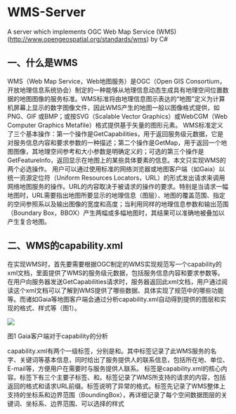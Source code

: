 # WMS-Server
A server which implements OGC Web Map Service (WMS) (http://www.opengeospatial.org/standards/wms) by C#


## 一、什么是WMS
WMS（Web Map Service，Web地图服务）是OGC（Open GIS Consortium，开放地理信息系统协会）制定的一种能够从地理信息动态生成具有地理空间位置数据的地图图像的服务标准。WMS标准将由地理信息图示表达的“地图”定义为计算机屏幕上显示的数字图像文件，因此WMS产生的地图一般以图像格式提供，如PNG、GIF 或BMP；或按SVG（Scalable Vector Graphics）或WebCGM（Web Computer Graphics Metafile）格式提供基于矢量的图形元素。
WMS标准定义了三个基本操作：第一个操作是GetCapabilities，用于返回服务级元数据，它是对服务信息内容和要求参数的一种描述；第二个操作是GetMap，用于返回一个地图图像，其地理空间参考和大小参数是明确定义的；可选的第三个操作是GetFeatureInfo，返回显示在地图上的某些具体要素的信息。本文只实现WMS的两个必选操作。
用户可以通过使用标准的网络浏览器或地图客户端（如Gaia）以统一资源定位符（Uniform Resources Locators，URL）的形式发出请求来调用网络地图服务的操作。URL的内容取决于被请求的操作的要求。特别是当请求一幅地图时，URL需要指出地图所要显示的地理信息（图层）、地图的覆盖范围、指定的空间参照系以及输出图像的宽度和高度；当利用同样的地理信息参数和输出范围（Boundary Box，BBOX）产生两幅或多幅地图时，其结果可以准确地被叠加以产生复合地图。

## 二、WMS的capability.xml
在实现WMS时，首先要需要根据OGC制定的WMS实现规范写一个capability的xml文档，里面提供了WMS的服务级元数据，包括服务信息内容和要求参数等。在用户向服务器发送GetCapabilities请求时，服务器返回此xml文档，用户通过阅读这个xml文档可以了解到WMS提供了哪些数据、具体实现了规范中的哪些功能等。而诸如Gaia等地图客户端会通过分析capability.xml自动得到提供的图层和实现的格式、样式等（图1）。

![](https://raw.githubusercontent.com/zhengyuan-liu/WMS-Server/master/demo/1.png)

图1 Gaia客户端对于capability的分析

capability.xml有两个一级标签，分别是<Service>和<Capability>。其中<Service>标签记录了此WMS服务的名字、关键词等基本信息，同时给出了服务提供人的联系信息，包括所在地、单位、E-mail等，方便用户在需要时与服务提供人联系。
<Capability>标签是capability.xml的核心内容。标签下有三个主要子标签<Request>、<Exception>和<Layer>。<Request>标签记录了WMS所支持的请求的内容，包括返回的格式和请求URL前缀。<Exception>标签说明了异常的格式。<Layer>标签先记录了WMS整体上支持的坐标系和边界范围（BoundingBox），再详细记录了每个空间数据图层的关键词、坐标系、边界范围、可以选择的样式<style>等。

## 三、Shapefile的读取与成图
WMS对于GetMap请求的响应是根据用户所请求的空间数据图层和地理范围，从空间数据动态生成具有指定地理范围的地图图像。因此如何将空间数据（本文实现的WMS的空间数据格式为Shapefile）渲染成地图图像，即实现Shapefile文件的读取与成图是实现GetMap的关键。
本文通过实现一个与Shapefile文件相对应的Shapefile类和与Shapefile文件中记录的几何对象相对应的FeatureClass类，实现Shapefile的读取与成图。为了方便统一处理，FeatureClass类包括了点要素类PointFeature、线要素类PolylineFeature和面要素类PolygonFeature的集合（List）。此部分（shp读取命名空间）的类图如下：

![](https://raw.githubusercontent.com/zhengyuan-liu/WMS-Server/master/demo/2.png)

图2 shp读取命名空间类图

### 1. Shapefile的格式与读取
Shapefile是 ESRI 提供的一种矢量数据格式，它没有拓扑信息。一个Shapefile由一组文件组成，其中必要的基本文件包括坐标文件（.shp）、索引文件（.shx）和属性文件（.dbf）三个文件。本文只实现坐标文件（.shp）的读取，根据坐标文件的内容就可以画出Shapefile的图形。
坐标文件(.shp)用于记录空间坐标信息。它由文件头和实体信息两部分构成。坐标文件的文件头是一个长度固定（100 bytes）的记录段，存储了文件长度、Shapefile文件所记录的几何类型、几何类型的空间范围等基本信息。实体信息记录了几何实体的坐标等信息。
需要指出的是Shapefile文件中数据的位序有Little（小尾）和big（大尾）之分，二者的区别在于它们字节排列的顺序相反。通常情况下数据的位序都是Little，对于位序为 big 的数据，如果想得到它的真实数值需要将它的位序转换成Little，转换原理就是交换字节的顺序，代码如下：

    /// <summary>
    /// 大尾整数转小尾整数
    /// </summary>
    /// <param name="big">大尾整数</param>
    /// <returns>小尾整数</returns>
    public static int ReverseByte(int big)
    {
        byte[] bytes = BitConverter.GetBytes(big);
        ExchangeByte(ref bytes[0], ref bytes[3]);
        ExchangeByte(ref bytes[1], ref bytes[2]);
        int little = BitConverter.ToInt32(bytes, 0);
        return little;
    }

其中ExchangeByte函数的用于交换两个字节的值，代码如下：

    public static void ExchangeByte(ref byte b1, ref byte b2)
    {
        byte temp;
        temp = b1;
        b1 = b2;
        b2 = temp;
    }

Shapefile文件所支持的几何类型包括点、线、面、多点、多线、多面等，一个Shapefile文件只能记录一种几何类型。对于不同的几何类型，文件头的内容和格式相同，因此读取文件头的代码是一样的。但由于不同的几何类型存储的内容和方式不同，需要各自单独处理。总之按照Shapefile的文件格式和几何类型的存储方式逐个数据读取即可，由于篇幅原因这里不再详细说明。

### 2. Shapefile的成图
Shapefile成图就是根据读取的Shapefile生成的FeatureClass类绘制成一个Graphic，并通过Graphic生成一个Bitmap（内存图）过程。点要素的绘制可以直接使用Graphic类的DrawRectangle和FillRectangle方法（把点表现为一个小正方形），线要素的绘制可以直接使用Graphic类的DrawLines方法，面要素的绘制可以直接使用Graphic类的DrawPolygon和FillPolygon方法。通过可以使用不同类型的边界，并填充不同的颜色，可以表示不同的style。
成图的另一个关键问题是坐标变换，即将实际的坐标系（WGS84）转化为像素坐标系。由于对于本文实现的WMS提供的空间数据范围较小（一个北大的范围），所以直接对地理坐标相对于像素坐标系做线性拉伸即可。代码如下：

    public Point GetBMPPoint(BBOX boundarybox, int width, int height)
    {
        double x = width * (this.x - boundarybox.xmin) / (boundarybox.xmax - boundarybox.xmin);
        double y = height * (this.y - boundarybox.ymin) / (boundarybox.ymax - boundarybox.ymin);
        Point bmpPoint = new Point((int)x, height - (int)y);
        return bmpPoint;
    }

由于绘制的bitmap的范围（大小，即Width*Height）是根据GetMap请求中的boundarybox确定的，所以坐标范围之外的图形和坐标会落在bitmap范围之外不被绘入bitmap之中，所以无需做额外裁剪处理。

## 四、WMS服务器的实现
在完成了capability.xml和实现了Shapefile的读取与成图后，剩下的工作就是建立WMS服务器了。WMS服务器（WMSServer命名空间）的类图如下：

<img src="https://raw.githubusercontent.com/zhengyuan-liu/WMS-Server/master/demo/3.png" width = "300" height = "200" align=center />
![](https://raw.githubusercontent.com/zhengyuan-liu/WMS-Server/master/demo/3.png  =400*400)

图3 WMSServer命名空间类图

将WMS的GetCapability请求和GetMap请求分别抽象为CapabilityRequest类（图4）和MapRequest类（图5），并根据请求字符串完成类的构造。WMS类中实现了GetCapabilityData和GetMap两个静态方法。GetCapability请求的处理和响应比较简单，实际上只需将capability.xml返回即可，WMS类中的GetCapabilityData静态方法就是以UTF8编码的形式返回capability.xml的字节数组。而GetMap请求的处理和响应则比较复杂，下面详细论述。

![](https://raw.githubusercontent.com/zhengyuan-liu/WMS-Server/master/demo/4.png)

图4 CapabilityRequest类图

![](https://raw.githubusercontent.com/zhengyuan-liu/WMS-Server/master/demo/5.png)

图5 MapRequest类图

GetMap的请求所包含的必选参数如下表所示：
表 GetMap请求的必选参数
请求参数	说明
VERSION= 1.3.0	请求版本.
REQUEST=GetMap	请求名称.
LAYERS=layer_list	以逗号隔开的一个或多个图层列表。
STYLES=style_list	以逗号隔开的请求图层的一个渲染样式的列表。
CRS=namespace:identifier	空间参照系。
BBOX=minx,miny,maxx,maxy	以CRS单位表示的边框边角 (左下角，右上角)。
WIDTH=output_width	以像元表示的地图图像宽度。.
HEIGHT=output_height	以像元表示的地图图像高度。
FORMAT=output_format	地图输出格式。.
MapRequest类的构造函数将请求字符串按上表分解为各个参数，完成MapRequest类的构造。
WMS的GetMap静态方法根据MapRequest对象中的请求参数，调用shp读取命名空间中的Shapefile和FeatureClass类，读取请求图层对应的Shapefile并生成一张Bitmap（内存图）。Bitmap的宽和高与请求的Width和Height相同，格式也与请求的Format相同。
WMSListener类的主要内容就是一个TcpListener，负责监听浏览器/客户端发出的WMS请求，并通过WMSThreadHandler接收和响应请求，并返回相应内容。WMSThreadHandler的类图如下：

![](https://raw.githubusercontent.com/zhengyuan-liu/WMS-Server/master/demo/6.png)

图6 WMSThreadHandler类图

为方便统一处理，WMSThreadHandler类中既包含了一个MapRequest又包含了一个CapabilityRequest。WMSThreadHandler中的GetRequest方法用于获取和解析请求字符串是GetMap还是GetCapability；GetResponceData方法用于从WMS的静态方法中获取返回的数据流，如果是GetCapability则返回capability.xml数据流，如果是GetMap则返回绘制完成的内存图数据流；SendResponce方法用于将GetResponceData得到数据流发送给浏览器或客户端。
至此，一个基本的WMS服务器就完成了。

## 五、WMS服务器的测试
使用Gaia作为客户端进行测试。新建一个Web Map Service，在输入WMS名称和URL之后双击新建的WMS，Gaia就向发出服务器发出GetCapability请求（图7），并自动分析WMS支持的图层数据及相应的数据格式和图层样式等（图1）。

![](https://raw.githubusercontent.com/zhengyuan-liu/WMS-Server/master/demo/7.png)

图7 服务器接收到的GetCapability请求

添加各数据图层，并选择合适的样式。客户端向服务器端发送GetMap请求，接收服务器返回的指定格式的Bitmap并将其显示在屏幕上。显示了全部图层的北大地图如图9所示。

![](https://raw.githubusercontent.com/zhengyuan-liu/WMS-Server/master/demo/8.png)

图8 服务器接收到的GetMap请求

![](https://raw.githubusercontent.com/zhengyuan-liu/WMS-Server/master/demo/9.png)

图9 Gaia显示的WMS返回的多图层北大地图

拖动、缩放地图，客户端又向服务器发送了不同参数的GetMap请求，反映了WMS地图生成的动态性。


